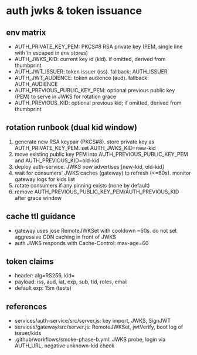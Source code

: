 # auth jwks & token issuance

## env matrix

- AUTH_PRIVATE_KEY_PEM: PKCS#8 RSA private key (PEM, single line with \n escaped in env stores)
- AUTH_JWKS_KID: current key id (kid). if omitted, derived from thumbprint
- AUTH_JWT_ISSUER: token issuer (iss). fallback: AUTH_ISSUER
- AUTH_JWT_AUDIENCE: token audience (aud). fallback: AUTH_AUDIENCE
- AUTH_PREVIOUS_PUBLIC_KEY_PEM: optional previous public key (PEM) to serve in JWKS for rotation grace
- AUTH_PREVIOUS_KID: optional previous kid; if omitted, derived from thumbprint

## rotation runbook (dual kid window)

1. generate new RSA keypair (PKCS#8). store private key as AUTH_PRIVATE_KEY_PEM. set AUTH_JWKS_KID=new-kid
2. move existing public key PEM into AUTH_PREVIOUS_PUBLIC_KEY_PEM and AUTH_PREVIOUS_KID=old-kid
3. deploy auth-service. JWKS now advertises [new-kid, old-kid]
4. wait for consumers’ JWKS caches (gateway) to refresh (<=60s). monitor gateway logs for kids list
5. rotate consumers if any pinning exists (none by default)
6. remove AUTH_PREVIOUS_PUBLIC_KEY_PEM/AUTH_PREVIOUS_KID after grace window

## cache ttl guidance

- gateway uses jose RemoteJWKSet with cooldown ~60s. do not set aggressive CDN caching in front of JWKS
- auth JWKS responds with Cache-Control: max-age=60

## token claims

- header: alg=RS256, kid=<current>
- payload: iss, aud, iat, exp, sub, tid, roles, email
- default exp: 15m (tests)

## references

- services/auth-service/src/server.js: key import, JWKS, SignJWT
- services/gateway/src/server.js: RemoteJWKSet, jwtVerify, boot log of issuer/kids
- .github/workflows/smoke-phase-b.yml: JWKS probe, login via AUTH_URL, negative unknown-kid check
